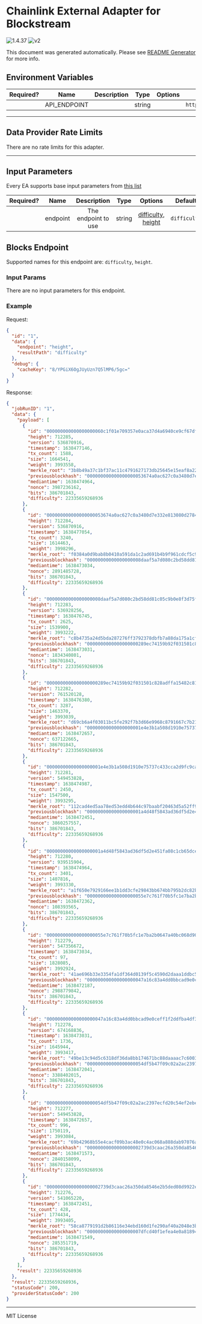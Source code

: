 # Chainlink External Adapter for Blockstream

![1.4.37](https://img.shields.io/github/package-json/v/smartcontractkit/external-adapters-js?filename=packages/sources/blockstream/package.json) ![v2](https://img.shields.io/badge/framework%20version-v2-blueviolet)

This document was generated automatically. Please see [README Generator](../../scripts#readme-generator) for more info.

## Environment Variables

| Required? |     Name     | Description |  Type  | Options |            Default             |
| :-------: | :----------: | :---------: | :----: | :-----: | :----------------------------: |
|           | API_ENDPOINT |             | string |         | `https://blockstream.info/api` |

---

## Data Provider Rate Limits

There are no rate limits for this adapter.

---

## Input Parameters

Every EA supports base input parameters from [this list](../../core/bootstrap#base-input-parameters)

| Required? |   Name   |     Description     |  Type  |                          Options                           |   Default    |
| :-------: | :------: | :-----------------: | :----: | :--------------------------------------------------------: | :----------: |
|           | endpoint | The endpoint to use | string | [difficulty](#blocks-endpoint), [height](#blocks-endpoint) | `difficulty` |

## Blocks Endpoint

Supported names for this endpoint are: `difficulty`, `height`.

### Input Params

There are no input parameters for this endpoint.

### Example

Request:

```json
{
  "id": "1",
  "data": {
    "endpoint": "height",
    "resultPath": "difficulty"
  },
  "debug": {
    "cacheKey": "8/YPGiX6OgJUyUzn7Q5lMP6/5gc="
  }
}
```

Response:

```json
{
  "jobRunID": "1",
  "data": {
    "payload": [
      {
        "id": "000000000000000000060c1f01e709357e0aca37d4a6940ce9cf67dfa6c6ff4f",
        "height": 712285,
        "version": 536870916,
        "timestamp": 1638477146,
        "tx_count": 1588,
        "size": 1664541,
        "weight": 3993558,
        "merkle_root": "3b8b49a37c1bf37ac11c4791627173db25645e15eaf8a22daf9878c64c24878a",
        "previousblockhash": "000000000000000000053674a0ac627c0a3480d7e332e813080d2784f2421962",
        "mediantime": 1638474964,
        "nonce": 3987236162,
        "bits": 386701843,
        "difficulty": 22335659268936
      },
      {
        "id": "000000000000000000053674a0ac627c0a3480d7e332e813080d2784f2421962",
        "height": 712284,
        "version": 536870916,
        "timestamp": 1638477054,
        "tx_count": 3240,
        "size": 1614463,
        "weight": 3998296,
        "merkle_root": "f0384a0d9bab8b0410a591da1c2ad691b4b9f961cdcf5c99a38690ea41bd57b9",
        "previousblockhash": "00000000000000000008daaf5a7d080c2bd58dd81c05c9b0e8f3d75fd01f99c7",
        "mediantime": 1638473034,
        "nonce": 2891485728,
        "bits": 386701843,
        "difficulty": 22335659268936
      },
      {
        "id": "00000000000000000008daaf5a7d080c2bd58dd81c05c9b0e8f3d75fd01f99c7",
        "height": 712283,
        "version": 536928256,
        "timestamp": 1638476745,
        "tx_count": 2625,
        "size": 1539900,
        "weight": 3993222,
        "merkle_root": "c8b4735a24d5bda287276ff3792378dbfb7a88da175a1cf1ca799d1c50d78c5b",
        "previousblockhash": "0000000000000000000289ec74159b92f031501c828adffa15482c81bdb917f7",
        "mediantime": 1638473031,
        "nonce": 1834340801,
        "bits": 386701843,
        "difficulty": 22335659268936
      },
      {
        "id": "0000000000000000000289ec74159b92f031501c828adffa15482c81bdb917f7",
        "height": 712282,
        "version": 761520128,
        "timestamp": 1638476380,
        "tx_count": 3287,
        "size": 1463370,
        "weight": 3993039,
        "merkle_root": "d69cb6a4f03011bc5fe292f7b3d66e9968c8791667c7b21622166df8ccb27584",
        "previousblockhash": "00000000000000000001e4e3b1a508d1910e75737c433cca2d9fc9ca001196ff",
        "mediantime": 1638472657,
        "nonce": 637122665,
        "bits": 386701843,
        "difficulty": 22335659268936
      },
      {
        "id": "00000000000000000001e4e3b1a508d1910e75737c433cca2d9fc9ca001196ff",
        "height": 712281,
        "version": 549453828,
        "timestamp": 1638474987,
        "tx_count": 2450,
        "size": 1547500,
        "weight": 3993295,
        "merkle_root": "112cad4ed5aa78ed53edd4b644c97baabf20463d5a52ff95b2634c2c11f5805e",
        "previousblockhash": "00000000000000000001a4d48f5843ad36df5d2e451fa08c1cb65dcec52c6f51",
        "mediantime": 1638472451,
        "nonce": 3860257557,
        "bits": 386701843,
        "difficulty": 22335659268936
      },
      {
        "id": "00000000000000000001a4d48f5843ad36df5d2e451fa08c1cb65dcec52c6f51",
        "height": 712280,
        "version": 939515904,
        "timestamp": 1638474964,
        "tx_count": 3401,
        "size": 1407816,
        "weight": 3993330,
        "merkle_root": "a1f650e7929166ee1b1dd3cfe29843bb674bb795b2dc82b26e5430258b39e140",
        "previousblockhash": "000000000000000000055e7c761f70b5fc1e7ba2b0647a40bc068d904abd5fef",
        "mediantime": 1638472362,
        "nonce": 108393565,
        "bits": 386701843,
        "difficulty": 22335659268936
      },
      {
        "id": "000000000000000000055e7c761f70b5fc1e7ba2b0647a40bc068d904abd5fef",
        "height": 712279,
        "version": 547356672,
        "timestamp": 1638473034,
        "tx_count": 97,
        "size": 1828085,
        "weight": 3992924,
        "merkle_root": "41ae696b33e3354fa1df364d0139f5c4590d2daaa1ddbc5e1f4b1e04e6937d8d",
        "previousblockhash": "000000000000000000047a16c83a4dd0bbcad9e0ceff1f2ddfba4df3b46f8201",
        "mediantime": 1638472187,
        "nonce": 2988779842,
        "bits": 386701843,
        "difficulty": 22335659268936
      },
      {
        "id": "000000000000000000047a16c83a4dd0bbcad9e0ceff1f2ddfba4df3b46f8201",
        "height": 712278,
        "version": 674168836,
        "timestamp": 1638473031,
        "tx_count": 1736,
        "size": 1645944,
        "weight": 3993417,
        "merkle_root": "49be13c94d5c6318df36da8bb174671bc88daaaac7c600310a65d7dc7e5cfadb",
        "previousblockhash": "000000000000000000054df5b47f09c02a2ac2397ecfd20c54ef2ebe5351c354",
        "mediantime": 1638472041,
        "nonce": 3388402015,
        "bits": 386701843,
        "difficulty": 22335659268936
      },
      {
        "id": "000000000000000000054df5b47f09c02a2ac2397ecfd20c54ef2ebe5351c354",
        "height": 712277,
        "version": 549453828,
        "timestamp": 1638472657,
        "tx_count": 996,
        "size": 1750119,
        "weight": 3993084,
        "merkle_root": "69b42968b55e4cacf09b3ac48e0c4ac068a888dab97076ac71b6e0d1a301abba",
        "previousblockhash": "00000000000000000002739d3caac26a350da8546e2b5ded08d9922efc065be1",
        "mediantime": 1638471573,
        "nonce": 2840158099,
        "bits": 386701843,
        "difficulty": 22335659268936
      },
      {
        "id": "00000000000000000002739d3caac26a350da8546e2b5ded08d9922efc065be1",
        "height": 712276,
        "version": 541065220,
        "timestamp": 1638472451,
        "tx_count": 428,
        "size": 1774434,
        "weight": 3993405,
        "merkle_root": "58ca8779191d2b86116e34ebd160d1fe290af40a2048e3b1fb09d201a9f95805",
        "previousblockhash": "00000000000000000007dfcd40f1efea4e0a81894189c90d78364b271f075332",
        "mediantime": 1638471549,
        "nonce": 285351719,
        "bits": 386701843,
        "difficulty": 22335659268936
      }
    ],
    "result": 22335659268936
  },
  "result": 22335659268936,
  "statusCode": 200,
  "providerStatusCode": 200
}
```

---

MIT License
